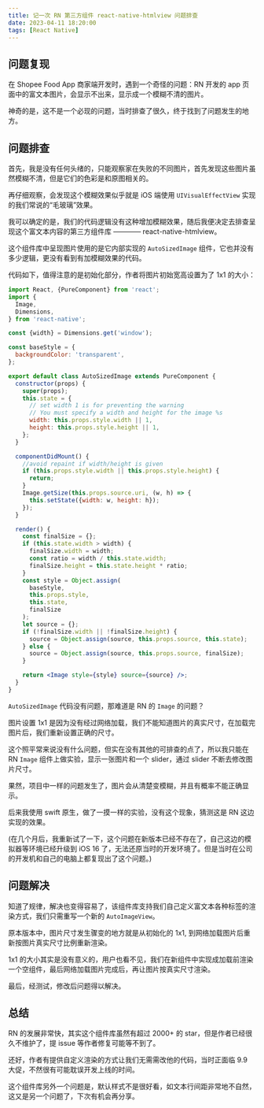 ```yaml
---
title: 记一次 RN 第三方组件 react-native-htmlview 问题排查
date: 2023-04-11 18:20:00
tags: [React Native]
---
```


## 问题复现

在 Shopee Food App 商家端开发时，遇到一个奇怪的问题：RN 开发的 app 页面中的富文本图片，会显示不出来，显示成一个模糊不清的图片。

神奇的是，这不是一个必现的问题，当时排查了很久，终于找到了问题发生的地方。

## 问题排查

首先，我是没有任何头绪的，只能观察家在失败的不同图片，首先发现这些图片虽然模糊不清，但是它们的色彩是和原图相关的。

再仔细观察，会发现这个模糊效果似乎就是 iOS 端使用 ```UIVisualEffectView``` 实现的我们常说的“毛玻璃”效果。

我可以确定的是，我们的代码逻辑没有这种增加模糊效果，随后我便决定去排查呈现这个富文本内容的第三方组件库 ———— react-native-htmlview。

这个组件库中呈现图片使用的是它内部实现的 ```AutoSizedImage``` 组件，它也并没有多少逻辑，更没有看到有加模糊效果的代码。

代码如下，值得注意的是初始化部分，作者将图片初始宽高设置为了 1x1 的大小：

```jsx
import React, {PureComponent} from 'react';
import {
  Image,
  Dimensions,
} from 'react-native';

const {width} = Dimensions.get('window');

const baseStyle = {
  backgroundColor: 'transparent',
};

export default class AutoSizedImage extends PureComponent {
  constructor(props) {
    super(props);
    this.state = {
      // set width 1 is for preventing the warning
      // You must specify a width and height for the image %s
      width: this.props.style.width || 1,
      height: this.props.style.height || 1,
    };
  }

  componentDidMount() {
    //avoid repaint if width/height is given
    if (this.props.style.width || this.props.style.height) {
      return;
    }
    Image.getSize(this.props.source.uri, (w, h) => {
      this.setState({width: w, height: h});
    });
  }

  render() {
    const finalSize = {};
    if (this.state.width > width) {
      finalSize.width = width;
      const ratio = width / this.state.width;
      finalSize.height = this.state.height * ratio;
    }
    const style = Object.assign(
      baseStyle,
      this.props.style,
      this.state,
      finalSize
    );
    let source = {};
    if (!finalSize.width || !finalSize.height) {
      source = Object.assign(source, this.props.source, this.state);
    } else {
      source = Object.assign(source, this.props.source, finalSize);
    }

    return <Image style={style} source={source} />;
  }
}
```

```AutoSizedImage``` 代码没有问题，那难道是 RN 的 ```Image``` 的问题？

图片设置 1x1 是因为没有经过网络加载，我们不能知道图片的真实尺寸，在加载完图片后，我们重新设置正确的尺寸。

这个照平常来说没有什么问题，但实在没有其他的可排查的点了，所以我只能在 RN ```Image``` 组件上做实验，显示一张图片和一个 slider，通过 slider 不断去修改图片尺寸。

果然，项目中一样的问题发生了，图片会从清楚变模糊，并且有概率不能正确显示。

后来我使用 swift 原生，做了一摸一样的实验，没有这个现象，猜测这是 RN 这边实现的效果。

(在几个月后，我重新试了一下，这个问题在新版本已经不存在了，自己这边的模拟器等环境已经升级到 iOS 16 了，无法还原当时的开发环境了。但是当时在公司的开发机和自己的电脑上都复现出了这个问题。)


## 问题解决

知道了规律，解决也变得容易了，该组件库支持我们自己定义富文本各种标签的渲染方式，我们只需重写一个新的 ```AutoImageView```。

原本版本中，图片尺寸发生骤变的地方就是从初始化的 1x1, 到网络加载图片后重新按图片真实尺寸比例重新渲染。

1x1 的大小其实是没有意义的，用户也看不见，我们在新组件中实现成加载前渲染一个空组件，最后网络加载图片完成后，再让图片按真实尺寸渲染。

最后，经测试，修改后问题得以解决。


## 总结

RN 的发展非常快，其实这个组件库虽然有超过 2000+ 的 star，但是作者已经很久不维护了，提 issue 等作者修复可能等不到了。

还好，作者有提供自定义渲染的方式让我们无需需改他的代码，当时正面临 9.9 大促，不然很有可能耽误开发上线的时间。

这个组件库另外一个问题是，默认样式不是很好看，如文本行间距非常地不自然，这又是另一个问题了，下次有机会再分享。
